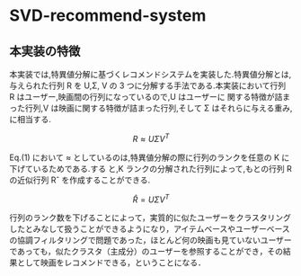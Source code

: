 # SVD-recommend-system


## 本実装の特徴
本実装では,特異値分解に基づくレコメンドシステムを実装した.特異値分解とは,与えられた行列 R を U,Σ, V の 3 つに分解する手法である.本実装において行列 R はユーザー,映画間の行列になっているので,U はユーザーに 関する特徴が詰まった行列,V は映画に関する特徴が詰まった行列,そして Σ はそれらに与える重み,に相当する.  

$$  
\begin{equation}  
    R \approx U\Sigma V^{T}  
\end{equation}  
$$  

Eq.(1) において ≈ としているのは,特異値分解の際に行列のランクを任意の K に下げているためである.する
と,K ランクの分解された行列によって,もとの行列 R の近似行列 Rˆ を作成することができる.  

$$
\begin{equation}  
\hat {R} = U\Sigma V^{T}  
\end{equation}  
$$

行列のランク数を下げることによって，実質的に似たユーザーをクラスタリングしたとみなして扱うことができるようになり，アイテムベースやユーザーベースの協調フィルタリングで問題であった，ほとんど何の映画も見ていないユーザーであっても，似たクラスタ（主成分）のユーザーを参照することができ，その結果として映画をレコメンドできる，ということになる．